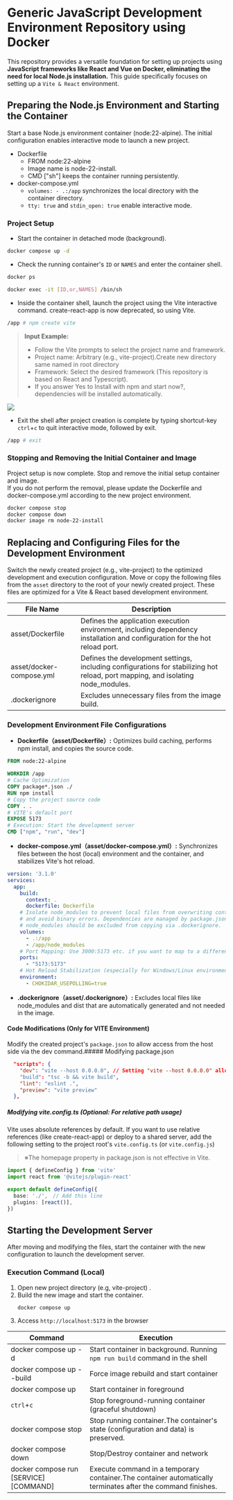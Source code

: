 # Generic JavaScript Development Environment Repository using Docker
This repository provides a versatile foundation for setting up projects using **JavaScript frameworks like React and Vue on Docker, eliminating the need for local Node.js installation.** This guide specifically focuses on setting up a `Vite & React` environment.

## Preparing the Node.js Environment and Starting the Container
Start a base Node.js environment container (node:22-alpine). The initial configuration enables interactive mode to launch a new project.

- Dockerfile
  - FROM node:22-alpine
  - Image name is node-22-install.
  - CMD ["sh"] keeps the container running persistently.
- docker-compose.yml
  - `volumes: - .:/app` synchronizes the local directory with the container directory.
  - `tty: true` and `stdin_open: true` enable interactive mode.

### Project Setup
- Start the container in detached mode (background).
```bash
docker compose up -d
```
- Check the running container's `ID` or `NAMES` and enter the container shell.
```bash
docker ps
```
```bash
docker exec -it [ID,or,NAMES] /bin/sh
```
- Inside the container shell, launch the project using the Vite interactive command. create-react-app is now deprecated, so using Vite.
```bash
/app # npm create vite
```
> 
> **Input Example:** 
> - Follow the Vite prompts to select the project name and framework.
>  - Project name: Arbitrary (e.g., vite-project).Create new directory same named in root directory
>  - Framework: Select the desired framework (This repository is based on React and Typescript).
>  - If you answer Yes to Install with npm and start now?, dependencies will be installed automatically.
>

<img src="npm vite command.png">

- Exit the shell after project creation is complete by typing shortcut-key `ctrl`+`c` to quit interactive mode, followed by exit.
```bash
/app # exit
```
### Stopping and Removing the Initial Container and Image
Project setup is now complete. Stop and remove the initial setup container and image.  
If you do not perform the removal, please update the Dockerfile and docker-compose.yml according to the new project environment.
```bash
docker compose stop
docker compose down
docker image rm node-22-install
```

## Replacing and Configuring Files for the Development Environment
Switch the newly created project (e.g., vite-project) to the optimized development and execution configuration. Move or copy the following files from the `asset` directory to the root of your newly created project. These files are optimized for a Vite & React based development environment.

|File Name|Description|
|-|-|
|asset/Dockerfile|Defines the application execution environment, including dependency installation and configuration for the hot reload port.|
|asset/docker-compose.yml|Defines the development settings, including configurations for stabilizing hot reload, port mapping, and isolating node_modules.|
|.dockerignore|Excludes unnecessary files from the image build.|

### Development Environment File Configurations
- **Dockerfile（asset/Dockerfile）:** Optimizes build caching, performs npm install, and copies the source code.
```Dockerfile
FROM node:22-alpine 

WORKDIR /app
# Cache Optimization
COPY package*.json ./ 
RUN npm install
# Copy the project source code
COPY . .
# VITE's default port
EXPOSE 5173
# Execution: Start the development server
CMD ["npm", "run", "dev"]
```
- **docker-compose.yml（asset/docker-compose.yml）:** Synchronizes files between the host (local) environment and the container, and stabilizes Vite's hot reload.
```yml
version: '3.1.0'
services:
  app:
    build:
      context: .
      dockerfile: Dockerfile
    # Isolate node_modules to prevent local files from overwriting container dependencies, 
    # and avoid binary errors. Dependencies are managed by package.json within the container.
    # node_modules should be excluded from copying via .dockerignore.
    volumes:
      - .:/app
      - /app/node_modules 
    # Port Mapping: Use 3000:5173 etc. if you want to map to a different local port.
    ports:
      - "5173:5173"
    # Hot Reload Stabilization (especially for Windows/Linux environments)
    environment:
      - CHOKIDAR_USEPOLLING=true
```
- **.dockerignore（asset/.dockerignore）:** Excludes local files like node_modules and dist that are automatically generated and not needed in the image.

#### Code Modifications (Only for VITE Environment)
Modify the created project's `package.json` to allow access from the host side via the dev command.##### Modifying package.json
```json
  "scripts": {
    "dev": "vite --host 0.0.0.0", // Setting "vite --host 0.0.0.0" allows access from a browser on the Docker container's host machine (local) via localhost:5173.
    "build": "tsc -b && vite build",
    "lint": "eslint .",
    "preview": "vite preview"
  },
```
##### Modifying vite.config.ts (Optional: For relative path usage)
Vite uses absolute references by default. If you want to use relative references (like create-react-app) or deploy to a shared server, add the following setting to the project root's `vite.config.ts` (or `vite.config.js`)  
>※The homepage property in package.json is not effective in Vite.
```typescript
import { defineConfig } from 'vite'
import react from '@vitejs/plugin-react'

export default defineConfig({
  base: './',　// Add this line
  plugins: [react()],
})
```

## Starting the Development Server
After moving and modifying the files, start the container with the new configuration to launch the development server.

### Execution Command (Local)
1. Open new project directory (e.g, vite-project) .
2. Build the new image and start the container.
   ```bash
   docker compose up
   ```
3. Access `http://localhost:5173` in the browser

|Command|Execution|
|-|-|
|docker compose up -d|Start container in background. Running `npm run build` command in the shell|
|docker compose up --build|Force image rebuild and start container|
|docker compose up|Start container in foreground|
|`ctrl`+`c`|Stop foreground-running container (graceful shutdown)|
|docker compose stop|Stop running container.The container's state (configuration and data) is preserved.|
|docker compose down|Stop/Destroy container and network|
|docker compose run [SERVICE] [COMMAND] |Execute command in a temporary container.The container automatically terminates after the command finishes.|

